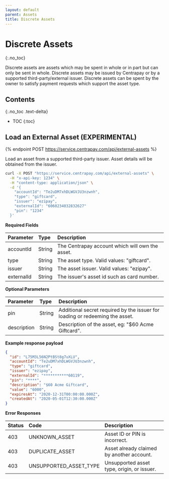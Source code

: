 ```yaml
---
layout: default
parent: Assets
title: Discrete Assets
---
```


# Discrete Assets
{:.no_toc}

Discrete assets are assets which may be spent in whole or in part but can only
be sent in whole.  Discrete assets may be issued by Centrapay or by a supported
third-party/external issuer.  Discrete assets can be spent by the owner to
satisfy payment requests which support the asset type.


## Contents
{:.no_toc .text-delta}

* TOC
{:toc}

## Load an External Asset (EXPERIMENTAL)

{% endpoint POST https://service.centrapay.com/api/external-assets %}

Load an asset from a supported third-party issuer. Asset details will be obtained from the issuer.

```sh
curl -X POST "https://service.centrapay.com/api/external-assets" \
  -H "x-api-key: 1234" \
  -H "content-type: application/json" \
  -d '{
    "accountId": "Te2uDM7xhDLWGVJU3nzwnh",
    "type": "giftcard",
    "issuer": "ezipay",
    "externalId": "6060234032832627"
    "pin": "1234"
  }'
```

**Required Fields**

| Parameter  | Type   | Description                                                                          |
|:-----------|:-------|:-------------------------------------------------------------------------------------|
| accountId  | String | The Centrapay account which will own the asset.                                      |
| type       | String | The asset type. Valid values: "giftcard".                                            |
| issuer     | String | The asset issuer. Valid values: "ezipay".                                            |
| externalId | String | The issuer's asset id such as card number.                                           |

**Optional Parameters**

| Parameter      | Type   | Description                                                                  |
|:---------------|:-------|:-----------------------------------------------------------------------------|
| pin            | String | Additional secret required by the issuer for loading or redeeming the asset. |
| description    | String | Description of the asset, eg: "$60 Acme Giftcard".                           |

**Example response payload**

```json
{
  "id": "L75M3L56N2PtBSt8g7uXLU",
  "accountId": "Te2uDM7xhDLWGVJU3nzwnh",
  "type": "giftcard",
  "issuer": "ezipay",
  "externalId": "***********60119",
  "pin": "****",
  "description": "$60 Acme Giftcard",
  "value": "6000",
  "expiresAt": "2020-12-31T00:00:00.000Z",
  "createdAt": "2020-05-01T12:30:00.000Z"
}
```

**Error Responses**

| Status | Code                    | Description                                         |
|:-------|:------------------------|:----------------------------------------------------|
| 403    | UNKNOWN_ASSET           | Asset ID or PIN is incorrect.                       |
| 403    | DUPLICATE_ASSET         | Asset already claimed by another account.           |
| 403    | UNSUPPORTED_ASSET_TYPE  | Unsupported asset type, origin, or issuer.          |
